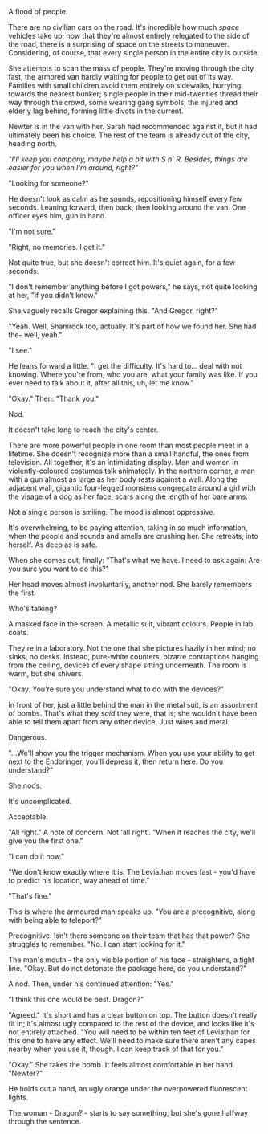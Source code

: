 A flood of people.

There are no civilian cars on the road. It's incredible how much *space* vehicles take up; now that they're almost entirely relegated to the side of the road, there is a surprising of space on the streets to maneuver. Considering, of course, that every single person in the entire city is outside.

She attempts to scan the mass of people. They're moving through the city fast, the armored van hardly waiting for people to get out of its way. Families with small children avoid them entirely on sidewalks, hurrying towards the nearest bunker; single people in their mid-twenties thread their way through the crowd, some wearing gang symbols; the injured and elderly lag behind, forming little divots in the current.

Newter is in the van with her. Sarah had recommended against it, but it had ultimately been his choice. The rest of the team is already out of the city, heading north. 

*"I'll keep you company, maybe help a bit with S n' R. Besides, things are easier for you when I'm around, right?"* 

"Looking for someone?"

He doesn't look as calm as he sounds, repositioning himself every few seconds. Leaning forward, then back, then looking around the van. One officer eyes him, gun in hand.

"I'm not sure."

"Right, no memories. I get it."

Not quite true, but she doesn't correct him. It's quiet again, for a few seconds.

"I don't remember anything before I got powers," he says, not quite looking at her, "if you didn't know." 

She vaguely recalls Gregor explaining this. "And Gregor, right?"

"Yeah. Well, Shamrock too, actually. It's part of how we found her. She had the- well, yeah."

"I see."

He leans forward a little. "I get the difficulty. It's hard to... deal with not knowing. Where you're from, who you are, what your family was like. If you ever need to talk about it, after all this, uh, let me know."

"Okay." Then: "Thank you."

Nod.

It doesn't take long to reach the city's center.

There are more powerful people in one room than most people meet in a lifetime. She doesn't recognize more than a small handful, the ones from television. All together, it's an intimidating display. Men and women in violently-coloured costumes talk animatedly. In the northern corner, a man with a gun almost as large as her body rests against a wall. Along the adjacent wall, gigantic four-legged monsters congregate around a girl with the visage of a dog as her face, scars along the length of her bare arms.

Not a single person is smiling. The mood is almost oppressive. 

It's overwhelming, to be paying attention, taking in so much information, when the people and sounds and smells are crushing her. She retreats, into herself. As deep as is safe.

When she comes out, finally: "That's what we have. I need to ask again: Are you sure you want to do this?"

Her head moves almost involuntarily, another nod. She barely remembers the first.

Who's talking?

A masked face in the screen. A metallic suit, vibrant colours. People in lab coats.

They're in a laboratory. Not the one that she pictures hazily in her mind; no sinks, no desks. Instead, pure-white counters, bizarre contraptions hanging from the ceiling, devices of every shape sitting underneath. The room is warm, but she shivers. 

"Okay. You're sure you understand what to do with the devices?"

In front of her, just a little behind the man in the metal suit, is an assortment of bombs. That's what they *said* they were, that is; she wouldn't have been able to tell them apart from any other device. Just wires and metal.

Dangerous.

"...We'll show you the trigger mechanism. When you use your ability to get next to the Endbringer, you'll depress it, then return here. Do you understand?"

She nods. 

It's uncomplicated.

Acceptable.

"All right." A note of concern. Not 'all right'. "When it reaches the city, we'll give you the first one."

"I can do it now."

"We don't know exactly where it is. The Leviathan moves fast - you'd have to predict his location, way ahead of time."

"That's fine."

This is where the armoured man speaks up. "You are a precognitive, along with being able to teleport?"

Precognitive. Isn't there someone on their team that has that power? She struggles to remember. "No. I can start looking for it."

The man's mouth - the only visible portion of his face - straightens, a tight line. "Okay. But do not detonate the package here, do you understand?"

A nod. Then, under his continued attention: "Yes."

"I think this one would be best. Dragon?"

"Agreed." It's short and has a clear button on top. The button doesn't really fit in; it's almost ugly compared to the rest of the device, and looks like it's not entirely attached. "You will need to be within ten feet of Leviathan for this one to have any effect. We'll need to make sure there aren't any capes nearby when you use it, though. I can keep track of that for you."

"Okay." She takes the bomb. It feels almost comfortable in her hand. "Newter?"

He holds out a hand, an ugly orange under the overpowered fluorescent lights.

The woman - Dragon? - starts to say something, but she's gone halfway through the sentence.


